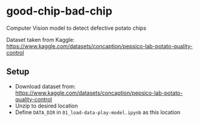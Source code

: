 # good-chip-bad-chip
Computer Vision model to detect defective potato chips

Dataset taken from Kaggle: https://www.kaggle.com/datasets/concaption/pepsico-lab-potato-quality-control

## Setup
- Download dataset from: https://www.kaggle.com/datasets/concaption/pepsico-lab-potato-quality-control
- Unzip to desired location
- Define `DATA_DIR` in `01_load-data-play-model.ipynb` as this location

